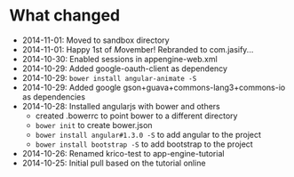 What changed
============

 - 2014-11-01: Moved to sandbox directory
 - 2014-11-01: Happy 1st of *M*ovember!  Rebranded to com.jasify...
 - 2014-10-30: Enabled sessions in appengine-web.xml
 - 2014-10-29: Added google-oauth-client as dependency
 - 2014-10-29: `bower install angular-animate -S`
 - 2014-10-29: Added google gson+guava+commons-lang3+commons-io as dependencies
 - 2014-10-28: Installed angularjs with bower and others
   * created .bowerrc to point bower to a different directory
   * `bower init` to create bower.json
   * `bower install angular#1.3.0 -S` to add angular to the project
   * `bower install bootstrap -S` to add bootstrap to the project
 - 2014-10-26: Renamed krico-test to app-engine-tutorial
 - 2014-10-25: Initial pull based on the tutorial online
